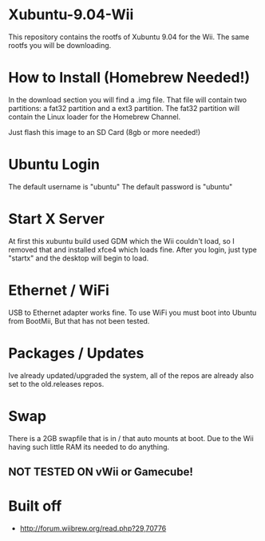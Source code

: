 # Xubuntu-9.04-Wii

This repository contains the rootfs of Xubuntu 9.04 for the Wii. The same rootfs you will be downloading.

# How to Install (Homebrew Needed!)
In the download section you will find a .img file. That file will contain two partitions: a fat32 partition and a ext3 partition. The fat32 partition will contain the Linux loader for the Homebrew Channel.

Just flash this image to an SD Card (8gb or more needed!)

# Ubuntu Login
The default username is "ubuntu"
The default password is "ubuntu"

# Start X Server
At first this xubuntu build used GDM which the Wii couldn't load, so I removed that and installed xfce4 which loads fine.
After you login, just type "startx" and the desktop will begin to load.

# Ethernet / WiFi
USB to Ethernet adapter works fine. To use WiFi you must boot into Ubuntu from BootMii, But that has not been tested.

# Packages / Updates
Ive already updated/upgraded the system, all of the repos are already also set to the old.releases repos.

# Swap
There is a 2GB swapfile that is in / that auto mounts at boot. Due to the Wii having such little RAM its needed to do anything.

## NOT TESTED ON vWii or Gamecube!

# Built off
- http://forum.wiibrew.org/read.php?29,70776
